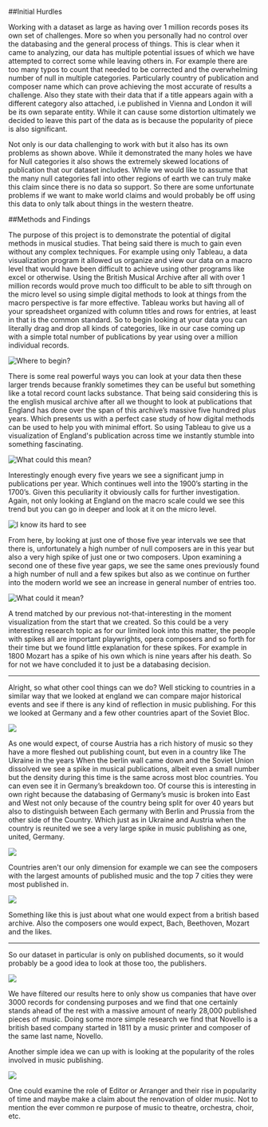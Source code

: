 ##Initial Hurdles

Working with a dataset as large as having over 1 million records poses its own set of challenges. More so when you personally had no control over the databasing and the general process of things. This is clear when it came to analyzing, our data has multiple potential issues of which we have attempted to correct some while leaving others in. For example there are too many typos to count that needed to be corrected and the overwhelming number of null in multiple categories. Particularly country of publication and composer name which can prove achieving the most accurate of results a challenge. Also they state with their data that if a title appears again with a different category also attached, i.e published in Vienna and London it will be its own separate entity. While it can cause some distortion ultimately we decided to leave this part of the data as is because the popularity of piece is also significant.

Not only is our data challenging to work with but it also has its own problems as shown above. While it demonstrated the many holes we have for Null categories it also shows the extremely skewed locations of publication that our dataset includes. While we would like to assume that the many null categories fall into other regions of earth we can truly make this claim since there is no data so support. So there are some unfortunate problems if we want to make world claims and would probably be off using this data to only talk about things in the western theatre.

##Methods and Findings

The purpose of this project is to demonstrate the potential of digital methods in musical studies. That being said there is much to gain even without any complex techniques. For example using only Tableau, a data visualization program it allowed us organize and view our data on a macro level that would have been difficult to achieve using other programs like excel or otherwise. Using the British Musical Archive after all with over 1 million records would prove much too difficult to be able to sift through on the micro level so using simple digital methods to look at things from the macro perspective is far more effective.  Tableau works but having all of your spreadsheet organized with column titles and rows for entries, at least in that is the common standard. So to begin looking at your data you can literally drag and drop all kinds of categories, like in our case coming up with a simple total number of publications by year using over a million individual records.


![Where to begin?](http://imgur.com/z0cajp5)


There is some real powerful ways you can look at your data then these larger trends because frankly sometimes they can be useful but something like a total record count lacks substance. That being said considering this is the english musical archive after all we thought to look at publications that England has done over the span of this archive’s massive five hundred plus years. Which presents us with a perfect case study of how digital methods can be used to help you with minimal effort. So using Tableau to give us a visualization of England's publication across time we instantly stumble into something fascinating.

![What could this mean?](http://imgur.com/9vix56l)


Interestingly enough every five years we see a significant jump in publications per year. Which continues well into the 1900’s starting in the 1700’s. Given this peculiarity it obviously calls for further investigation. Again, not only looking at England on the macro scale could we see this trend but you can go in deeper and look at it on the micro level.


![I know its hard to see](http://imgur.com/hvkIEsk)


From here, by looking at just one of those five year intervals we see that there is, unfortunately a high number of null composers are in this year but also a very high spike of just one or two composers. Upon examining a second one of these five year gaps, we see the same ones previously found a high number of null and a few spikes but also as we continue on further into the modern world we see an increase in general number of entries too.


![What could it mean?](http://imgur.com/uNlf2dN)


A trend matched by our previous not-that-interesting in the moment visualization from the start that we created. So this could be a very interesting research topic as for our limited look into this matter, the people with spikes all are important playwrights, opera composers and so forth for their time but we found little explanation for these spikes. For example in 1800 Mozart has a spike of his own which is nine years after his death. So for not we have concluded it to just be a databasing decision.

---
Alright, so what other cool things can we do? Well sticking to countries in a similar way that we looked at england we can compare major historical events and see if there is any kind of reflection in music publishing. For this we looked at Germany and a few other countries apart of the Soviet Bloc.


![](http://imgur.com/12OQoLt)


 As one would expect, of course Austria has a rich history of music so they have a more fleshed out publishing count, but even in a country like The Ukraine in the years When the berlin wall came down and the Soviet Union dissolved we see a spike in musical publications, albeit even a small number but the density during this time is the same across most bloc countries. You can even see it in Germany’s breakdown too. Of course this is interesting in own right because the databasing of Germany’s music is broken into East and West not only because of the country being split for over 40 years but also to distinguish between Each germany with Berlin and Prussia from the other side of the Country. Which just as in Ukraine and Austria when the country is reunited we see a very large spike in music publishing as one, united, Germany.


![](http://imgur.com/ZpD0oCX)


Countries aren't our only dimension for example we can see the composers with the largest amounts of published music and the top 7 cities they were most published in.


![](http://imgur.com/evOuMhU)


Something like this is just about what one would expect from a british based archive. Also the composers one would expect, Bach, Beethoven, Mozart and the likes.

---

So our dataset in particular is only on published documents, so it would probably be a good idea to look at those too, the publishers.


![](http://imgur.com/if2aNji)


We have filtered our results here to only show us companies that have over 3000 records for condensing purposes and we find that one certainly stands ahead of the rest with a massive amount of nearly 28,000 published pieces of music. Doing some more simple research we find that Novello is a british based company started in 1811 by a music printer and composer of the same last name, Novello.

Another simple idea we can up with is looking at the popularity of the roles involved in music publishing.


![](http://imgur.com/VzDy5LZ)


One could examine the role of Editor or Arranger and their rise in popularity of time and maybe make a claim about the renovation of older music. Not to mention the ever common re purpose of music to theatre, orchestra, choir, etc.
